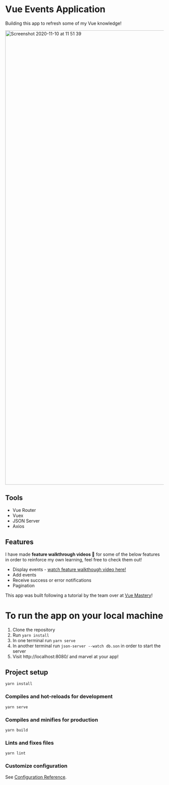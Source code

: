 # Vue Events Application

Building this app to refresh some of my Vue knowledge! 

<img width="1440" alt="Screenshot 2020-11-10 at 11 51 39" src="https://user-images.githubusercontent.com/44571108/98665111-8244d300-234b-11eb-835f-1a32f63ccf5e.png">

## Tools
* Vue Router
* Vuex 
* JSON Server 
* Axios 

## Features 
I have made **feature walkthrough videos 🎥** for some of the below features in order to reinforce my own learning, feel free to check them out!
* Display events - [watch feature walkthough video here!](https://youtu.be/Yf2FkwbuoJg)
* Add events 
* Receive success or error notifications
* Pagination

This app was built following a tutorial by the team over at [Vue Mastery](https://www.vuemastery.com/)!

# To run the app on your local machine
1. Clone the repository 
2. Run `yarn install` 
3. In one terminal run `yarn serve` 
4. In another terminal run `json-server --watch db.son` in order to start the server
5. Visit http://localhost:8080/ and marvel at your app!

## Project setup
```
yarn install
```

### Compiles and hot-reloads for development
```
yarn serve
```

### Compiles and minifies for production
```
yarn build
```

### Lints and fixes files
```
yarn lint
```

### Customize configuration
See [Configuration Reference](https://cli.vuejs.org/config/).
